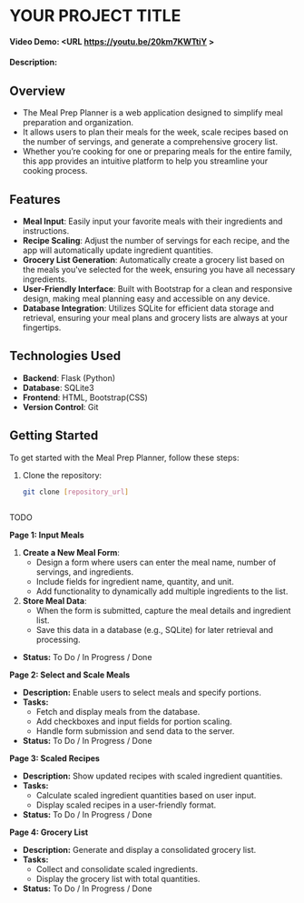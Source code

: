 # YOUR PROJECT TITLE
#### Video Demo:  <URL https://youtu.be/20km7KWTtiY >
#### Description:


## Overview
- The Meal Prep Planner is a web application designed to simplify meal preparation and organization.
- It allows users to plan their meals for the week, scale recipes based on the number of servings, and generate a comprehensive grocery list.
- Whether you’re cooking for one or preparing meals for the entire family, this app provides an intuitive platform to help you streamline your cooking process.

## Features
- **Meal Input**: Easily input your favorite meals with their ingredients and instructions.
- **Recipe Scaling**: Adjust the number of servings for each recipe, and the app will automatically update ingredient quantities.
- **Grocery List Generation**: Automatically create a grocery list based on the meals you've selected for the week, ensuring you have all necessary ingredients.
- **User-Friendly Interface**: Built with Bootstrap for a clean and responsive design, making meal planning easy and accessible on any device.
- **Database Integration**: Utilizes SQLite for efficient data storage and retrieval, ensuring your meal plans and grocery lists are always at your fingertips.

## Technologies Used
- **Backend**: Flask (Python)
- **Database**: SQLite3
- **Frontend**: HTML, Bootstrap(CSS)
- **Version Control**: Git

## Getting Started
To get started with the Meal Prep Planner, follow these steps:
1. Clone the repository:
   ```bash
   git clone [repository_url]



TODO

**Page 1: Input Meals**

1. **Create a New Meal Form**:
    - Design a form where users can enter the meal name, number of servings, and ingredients.
    - Include fields for ingredient name, quantity, and unit.
    - Add functionality to dynamically add multiple ingredients to the list.
2. **Store Meal Data**:
    - When the form is submitted, capture the meal details and ingredient list.
    - Save this data in a database (e.g., SQLite) for later retrieval and processing.
- **Status:** To Do / In Progress / Done

**Page 2: Select and Scale Meals**

- **Description:** Enable users to select meals and specify portions.
- **Tasks:**
    - Fetch and display meals from the database.
    - Add checkboxes and input fields for portion scaling.
    - Handle form submission and send data to the server.
- **Status:** To Do / In Progress / Done

**Page 3: Scaled Recipes**

- **Description:** Show updated recipes with scaled ingredient quantities.
- **Tasks:**
    - Calculate scaled ingredient quantities based on user input.
    - Display scaled recipes in a user-friendly format.
- **Status:** To Do / In Progress / Done

**Page 4: Grocery List**

- **Description:** Generate and display a consolidated grocery list.
- **Tasks:**
    - Collect and consolidate scaled ingredients.
    - Display the grocery list with total quantities.
- **Status:** To Do / In Progress / Done
